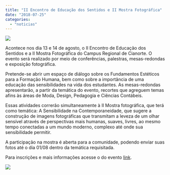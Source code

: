 ```yaml
---
title: "II Encontro de Educação dos Sentidos e II Mostra Fotográfica"
date: "2018-07-25"
categories: 
  - "noticias"
---
```


![](/img/antigo/2018/07/foto-evento-pedagogia.jpg)

Acontece nos dia 13 e 14 de agosto, o II Encontro de Educação dos Sentidos e a II Mostra Fotográfica do Campus Regional de Cianorte. O evento será realizado por meio de conferências, palestras, mesas-redondas e exposição fotográfica.

Pretende-se abrir um espaço de diálogo sobre os Fundamentos Estéticos para a Formação Humana, bem como sobre a importância de uma educação das sensibilidades na vida dos estudantes. As mesas-redondas apresentarão, a partir da temática do evento, recortes que agreguem temas afins às áreas de Moda, Design, Pedagogia e Ciências Contábeis.

Essas atividades correrão simultaneamente à II Mostra fotográfica, que terá como temática: A Sensibilidade na Contemporaneidade, que sugere a construção de imagens fotográficas que transmitam a leveza de um olhar sensível através de perspectivas mais humanas, suaves, livres, ao mesmo tempo conectadas a um mundo moderno, complexo até onde sua sensibilidade permitir.

A participação na mostra é aberta para a comunidade, podendo enviar suas fotos até o dia 01/08 dentro da temática requisitada.

Para inscrições e mais informações acesse o do evento [link](https://www.facebook.com/events/731716377219423/).

[![](/img/antigo/2018/07/sensibilidade-contemporaneidade-632x899.jpg)](/img/antigo/2018/07/sensibilidade-contemporaneidade.jpg)
